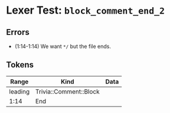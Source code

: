# Lexer Test: `block_comment_end_2`

## Errors
- (1:14-1:14) We want `*/` but the file ends.

## Tokens
| Range          | Kind                           | Data                       |
|----------------|--------------------------------|----------------------------|
| leading        | Trivia::Comment::Block         |                            |
| 1:14           | End                            |                            |
